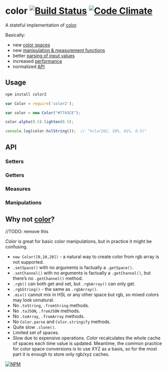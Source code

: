 # color [![Build Status](https://travis-ci.org/dfcreative/color.svg?branch=master)](https://travis-ci.org/dfcreative/color) [![Code Climate](https://codeclimate.com/github/dfcreative/color/badges/gpa.svg)](https://codeclimate.com/github/dfcreative/color)

A stateful implementation of [color](http://npmjs.org/package/color).

Basically:

* new [color spaces](http://github.com/dfcreative/color-space)
* new [manipulation & measurement functions](http://github.com/dfcreative/color-manipulate)
* better [parsing of input values](http://github.com/dfcreative/color-parse)
* increased [performance](http://TODOtests)
* normalized [API](#API)


## Usage

```bash
npm install color2
```

```javascript
var Color = require('color2');

var color = new Color("#7743CE");

color.alpha(0.5).lighten(0.5);

console.log(color.hslString());  // "hsla(262, 59%, 81%, 0.5)"
```

## API

### Setters

### Getters

### Measures

### Manipulations




## Why not [color](https://github.com/harthur/color)?
//TODO: remove this

_Color_ is great for basic color manipulations, but in practice it might be confusing.

* `new Color([0,10,20])` - a natural way to create color from rgb array is not supported.
* `.setSpace()` with no arguments is factually a `.getSpace()`.
* `.setChannel()` with no arguments is factually a `.getChannel()`, but there’s no `.getChannel()` method.
* `.rgb()` can both get and set, but `.rgbArray()` can only get.
* `.rgbString()` - the same as `.rgbArray()`.
* `.mix()` cannot mix in HSL or any other space but rgb, so mixed colors may look unnatural.
* No `.toString`, `.fromString` methods.
* No `.toJSON`, `.fromJSON` methods.
* No `.toArray`, `.fromArray` methods.
* No `Color.parse` and `Color.stringify` methods.
* Quite slow `.clone()`.
* Limited set of spaces.
* Slow due to expensive operations. _Color_ recalculates the whole cache of spaces each time value is updated. Meantime, the common practice for color space conversions is to use XYZ as a basis, so for the most part it is enough to store only rgb/xyz caches.


[![NPM](https://nodei.co/npm/color2.png?downloads=true&downloadRank=true&stars=true)](https://nodei.co/npm/color2/)